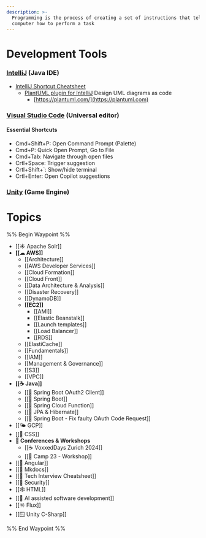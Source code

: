 ```yaml
---
description: >-
  Programming is the process of creating a set of instructions that tell a
  computer how to perform a task
---
```

# Development Tools

### [IntelliJ](https://www.jetbrains.com/idea/) (Java IDE)

* [IntelliJ Shortcut Cheatsheet](https://resources.jetbrains.com/storage/products/intellij-idea/docs/IntelliJIDEA\_ReferenceCard.pdf)
  * [PlantUML plugin for IntelliJ](https://plugins.jetbrains.com/plugin/7017-plantuml-integration) Design UML diagrams as code
    * [https://plantuml.com/](https://plantuml.com)

### [Visual Studio Code](https://code.visualstudio.com) (Universal editor)

#### Essential Shortcuts

* Cmd+Shift+P: Open Command Prompt (Palette)
* Cmd+P: Quick Open Prompt, Go to File
* Cmd+Tab: Navigate through open files
* Crtl+Space: Trigger suggestion
* Crtl+Shift+\`: Show/hide terminal
* Crtl+Enter: Open Copilot suggestions

### [Unity](https://unity.com) (Game Engine)

# Topics
%% Begin Waypoint %%
- [[☀ Apache Solr]]
- **[[☁ AWS]]**
	- [[Architecture]]
	- [[AWS Developer Services]]
	- [[Cloud Formation]]
	- [[Cloud Front]]
	- [[Data Architecture & Analysis]]
	- [[Disaster Recovery]]
	- [[DynamoDB]]
	- **[[EC2]]**
		- [[AMI]]
		- [[Elastic Beanstalk]]
		- [[Launch templates]]
		- [[Load Balancer]]
		- [[RDS]]
	- [[ElastiCache]]
	- [[Fundamentals]]
	- [[IAM]]
	- [[Management & Governance]]
	- [[S3]]
	- [[VPC]]
- **[[☕ Java]]**
	- [[🍃 Spring Boot OAuth2 Client]]
	- [[🍃 Spring Boot]]
	- [[🍃 Spring Cloud Function]]
	- [[🐻 JPA & Hibernate]]
	- [[🔐 Spring Boot - Fix faulty OAuth Code Request]]
- [[🌤️ GCP]]
- [[🎨 CSS]]
- **💬 Conferences & Workshops**
	- [[☕ VoxxedDays Zurich 2024]]
	- [[🔩 Camp 23 - Workshop]]
- [[📐 Angular]]
- [[📒 Mkdocs]]
- [[📜 Tech Interview Cheatsheet]]
- [[🔐 Security]]
- [[🕸 HTML]]
- [[🤖 AI assisted software development]]
- [[🪅 Flux]]
- [[🪟 Unity C-Sharp]]

%% End Waypoint %%
